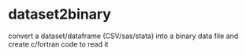 # dataset2binary
convert a dataset/dataframe (CSV/sas/stata) into a binary data file and create c/fortran code to read it
